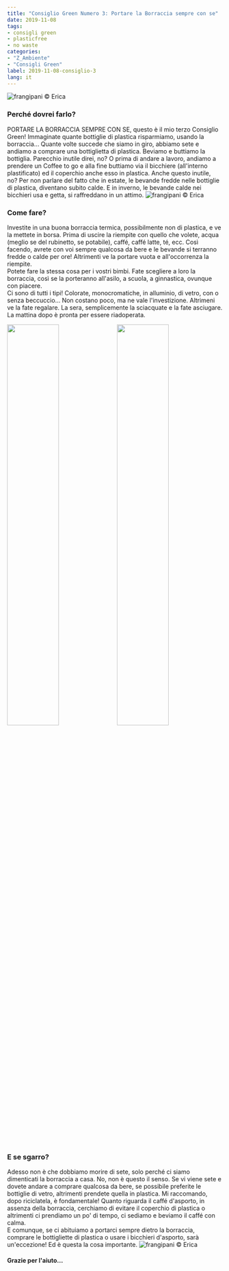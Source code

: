 ```yaml
---
title: "Consiglio Green Numero 3: Portare la Borraccia sempre con se"
date: 2019-11-08
tags:
- consigli green
- plasticfree
- no waste
categories:
- "Z_Ambiente"
- "Consigli Green"
label: 2019-11-08-consiglio-3
lang: it
---
```

![](header.jpeg "frangipani © Erica")

<h3>
  <font color="grey">
  </font> Perché dovrei farlo?
</h3>

PORTARE LA BORRACCIA SEMPRE CON SE, questo è il mio terzo Consiglio Green! Immaginate quante bottiglie di plastica risparmiamo, usando la borraccia... Quante volte succede che siamo in giro, abbiamo sete e andiamo a comprare una bottiglietta di plastica. Beviamo e buttiamo la bottiglia. Parecchio inutile direi, no? O prima di andare a lavoro, andiamo a prendere un Coffee to go e alla fine buttiamo via il bicchiere (all'interno plastificato) ed il coperchio anche esso in plastica. Anche questo inutile, no? Per non parlare del fatto che in estate, le bevande fredde nelle bottiglie di plastica, diventano subito calde. E in inverno, le bevande calde nei bicchieri usa e getta, si raffreddano in un attimo.
![](green4.jpeg "frangipani © Erica")

<h3>
	<font color="grey">
	</font> Come fare?
</h3>

Investite in una buona borraccia termica, possibilmente non di plastica, e ve la mettete in borsa. Prima di uscire la riempite con quello che volete, acqua (meglio se del rubinetto, se potabile), caffé, caffé latte, té, ecc. Così facendo, avrete con voi sempre qualcosa da bere e le bevande si terranno fredde o calde per ore! Altrimenti ve la portare vuota e all'occorrenza la riempite.
<br />
Potete fare la stessa cosa per i vostri bimbi. Fate scegliere a loro la borraccia, così se la porteranno all'asilo, a scuola, a ginnastica, ovunque con piacere.
<br />
Ci sono di tutti i tipi! Colorate, monocromatiche, in alluminio, di vetro, con o senza beccuccio... Non costano poco, ma ne vale l'investizione. Altrimeni ve la fate regalare. La sera, semplicemente la sciacquate e la fate asciugare. La mattina dopo è pronta per essere riadoperata.
<p>
  <div style="width: 100%; margin-bottom: ">
    <img style="float: left; width: 49%; margin-right: 1%" src="green1.jpeg" alt="" title="frangipani © Erica" />
    <img style="float: left; width: 49%; margin-left: 1%" src="green2.jpeg" alt="" title="frangipani © Erica" />
    <div style="clear: both"></div>
  </div>
</p>

<h3>
  <font color="grey">
  </font> E se sgarro?
</h3>

Adesso non è che dobbiamo morire di sete, solo perché ci siamo dimenticati la borraccia a casa. No, non è questo il senso. Se vi viene sete e dovete andare a comprare qualcosa da bere, se possibile preferite le bottiglie di vetro, altrimenti prendete quella in plastica. Mi raccomando, dopo riciclatela, è fondamentale! Quanto riguarda il caffé d'asporto, in assenza della borraccia, cerchiamo di evitare il coperchio di plastica o altrimenti ci prendiamo un po' di tempo, ci sediamo e beviamo il caffé con calma.
<br />
E comunque, se ci abituiamo a portarci sempre dietro la borraccia, comprare le bottigliette di plastica o usare i bicchieri d'asporto, sarà un'eccezione! Ed è questa la cosa importante.
![](green3.jpeg "frangipani © Erica")

<h4>Grazie per l'aiuto...
  <font color="green">
    <i class="fa fa-smile-o"></i>
  </font>
</h4>
